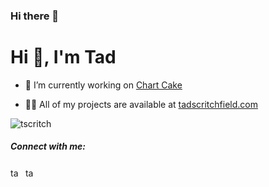### Hi there 👋

<h1>Hi 👋, I'm Tad</h1>

- 🍰 I’m currently working on [Chart Cake](chartcake.com)

- 👨‍💻 All of my projects are available at [tadscritchfield.com](tadscritchfield.com)



<p><img align="center" src="https://github-readme-stats.vercel.app/api/top-langs?username=tscritch&show_icons=true&locale=en&layout=compact" alt="tscritch" /></p>

<h5>Connect with me:</h3>
<p align="left">
<a href="https://twitter.com/tadscritch" target="blank"><img align="center" src="https://raw.githubusercontent.com/rahuldkjain/github-profile-readme-generator/master/src/images/icons/Social/twitter.svg" alt="tadscritch" height="16" width="20" /></a>
<a href="https://www.youtube.com/@tadly" target="blank"><img align="center" src="https://raw.githubusercontent.com/rahuldkjain/github-profile-readme-generator/master/src/images/icons/Social/youtube.svg" alt="tad" height="16" width="20" /></a>
</p>
